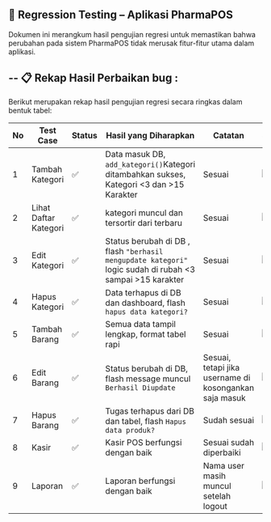 🧪 Regression Testing – Aplikasi PharmaPOS 
---
Dokumen ini merangkum hasil pengujian regresi untuk memastikan bahwa perubahan pada sistem PharmaPOS tidak merusak fitur-fitur utama dalam aplikasi.

--
📋 Rekap Hasil Perbaikan bug :
--
Berikut merupakan rekap hasil pengujian regresi secara ringkas dalam bentuk tabel:

| No | Test Case              | Status | Hasil yang Diharapkan                                                                 | Catatan                                                                 | Screenshot |
|----|------------------------|--------|----------------------------------------------------------------------------------------|-------------------------------------------------------------------------|------------|
| 1  | Tambah Kategori                 | ✅     | Data masuk DB, `add_kategori()`Kategori ditambahkan sukses, Kategori <3 dan >15 Karakter                                 | Sesuai               | ![image](https://github.com/user-attachments/assets/23dd4b9b-189d-44c6-95ba-d7347daa83f0)
| 2  | Lihat Daftar Kategori     | ✅     | kategori muncul dan tersortir dari terbaru                                                | Sesuai                                                                 | ![image](https://github.com/user-attachments/assets/d6176360-39e6-4f18-939a-abb202a8dde8)|
| 3  | Edit Kategori               | ✅     | Status berubah di DB , flash `"berhasil mengupdate kategori"` logic sudah di rubah <3 sampai >15 karakter                                 | Sesuai                                                                 |![image](https://github.com/user-attachments/assets/3844af0b-6132-4e9d-b41d-c3cd71ec8621)|
| 4  | Hapus Kategori           | ✅     | Data terhapus di DB dan dashboard, flash `hapus data kategori? `                             | Sesuai                        |![image](https://github.com/user-attachments/assets/d0230797-8f97-416e-b42a-319484515791)
| 5  | Tambah Barang           | ✅     | Semua data tampil lengkap, format tabel rapi                                           | Sesuai                                                                 | ![image](https://github.com/user-attachments/assets/df5fd4e0-b667-4cc4-8edb-1bd24fa6e9d9)
| 6  | Edit Barang    | ✅     | Status berubah di DB, flash message muncul `Berhasil Diupdate`                                             | Sesuai, tetapi jika username di kosongankan saja masuk                                    | ![image](https://github.com/user-attachments/assets/f096f16c-5ee5-4a23-9c17-f1f93f7923e8)
| 7  | Hapus Barang            | ✅     | Tugas terhapus dari DB dan tabel, flash `Hapus data produk?`                                                 | Sudah sesuai                                                           | ![image](https://github.com/user-attachments/assets/9ee5385a-c0de-4f3f-be4b-acb557db808e)
| 8  | Kasir                | ✅     | Kasir POS berfungsi dengan baik                                                  | Sesuai sudah diperbaiki                                  | ![image](https://github.com/user-attachments/assets/e72ebe7a-2f08-4495-aeec-9df888b5d347)
| 9  | Laporan                | ✅     | Laporan berfungsi dengan baik                                                  | Nama user masih muncul setelah logout                                  | ![image](https://github.com/user-attachments/assets/e72ebe7a-2f08-4495-aeec-9df888b5d347)





